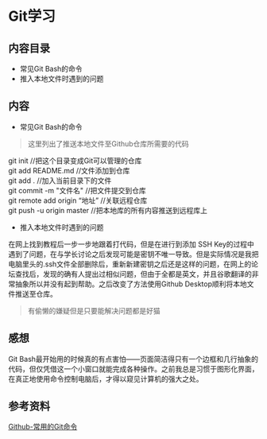 # Git学习

## 内容目录

* 常见Git Bash的命令
* 推入本地文件时遇到的问题

## 内容

* 常见Git Bash的命令
>这里列出了推送本地文件至Github仓库所需要的代码

git init //把这个目录变成Git可以管理的仓库<br>
git add README.md //文件添加到仓库<br>
git add . //加入当前目录下的文件<br>
git commit -m "文件名" //把文件提交到仓库<br>
git remote add origin “地址” //关联远程仓库<br>
git push -u origin master //把本地库的所有内容推送到远程库上<br>

* 推入本地文件时遇到的问题

在网上找到教程后一步一步地跟着打代码，但是在进行到添加 SSH Key的过程中遇到了问题，在与学长讨论之后发现可能是密钥不唯一导致。但是实际情况是我把电脑里头的.ssh文件全部删除后，重新新建密钥之后还是这样的问题，在网上的论坛查找后，发现的确有人提出过相似问题，但由于全都是英文，并且谷歌翻译的非常抽象所以并没有起到帮助。之后改变了方法使用Github Desktop顺利将本地文件推送至仓库。
>有偷懒的嫌疑但是只要能解决问题都是好猫

## 感想

Git Bash最开始用的时候真的有点害怕——页面简洁得只有一个边框和几行抽象的代码，但仅凭借这一个小窗口就能完成各种操作。之前我总是习惯于图形化界面，在真正地使用命令控制电脑后，才得以窥见计算机的强大之处。

## 参考资料

[Github-常用的Git命令](https://github.com/JourWon/git/blob/master/%E5%B8%B8%E7%94%A8Git%E5%91%BD%E4%BB%A4.md)

